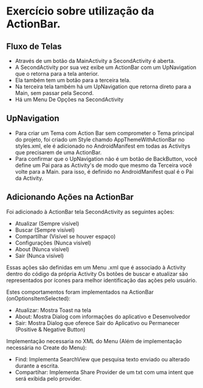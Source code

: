 # Exercício sobre utilização da ActionBar.

## Fluxo de Telas
- Através de um botão da MainActivity a SecondActivity é aberta.
- A SecondActivity por sua vez exibe um ActionBar com um UpNavigation que o retorna para a tela anterior.
- Ela também tem um botão para a terceira tela.
- Na terceira tela também há um UpNavigation que retorna direto para a Main, sem passar pela Second.
- Há um Menu De Opções na SecondActivity

## UpNavigation
- Para criar um Tema com Action Bar sem comprometer o Tema principal do projeto, foi criado um Style chamdo
AppThemeWithActionBar no styles.xml, ele é adicionado no AndroidManifest em todas as Activitys que precisarem de uma ActionBar.
- Para confirmar que o UpNavigation não é um botão de BackButton, você define um Pai para as Activity's de modo que mesmo da Terceira você volte para a Main. 
para isso, é definido no AndroidManifest qual é o Pai da Activity.

## Adicionando Ações na ActionBar
Foi adicionado à ActionBar tela SecondActivity as seguintes ações:
- Atualizar (Sempre visível)
- Buscar (Sempre visível)
- Compartilhar (Visível se houver espaço)
- Configurações (Nunca visível)
- About (Nunca visível)
- Sair (Nunca visível)

Essas ações são definidas em um Menu .xml que é associado à Activity dentro do código da própria Activity
Os botões de buscar e atualizar são representados por ícones para melhor identificação das ações pelo usuário.

Estes comportamentos foram implementados na ActionBar (onOptionsItemSelected):
- Atualizar: Mostra Toast na tela
- About: Mostra Dialog com informações do aplicativo e Desenvolvedor
- Sair: Mostra Dialog que oferece Sair do Aplicativo ou Permanecer (Positive & Negative Button)

Implementação necessaria no XML do Menu (Além de implementação necessária no Create do Menu):
- Find: Implementa SearchView que pesquisa texto enviado ou alterado durante a escrita. 
- Compartihar: Implementa Share Provider de um txt com uma intent que será exibida pelo provider.